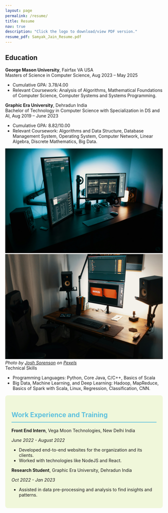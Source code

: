 ```yaml
---
layout: page
permalink: /resume/
title: Resume
nav: true
description: "Click the logo to download/view PDF version."
resume_pdf: Samyak_Jain_Resume.pdf
---
```


<section id="education">
    <h2>Education</h2>
    <strong>George Mason University</strong>, Fairfax VA USA
    <div class="degree">Masters of Science in Computer Science, Aug 2023 – May 2025</div>
    <ul>
        <li>Cumulative GPA: 3.78/4.00</li>
        <li>Relevant Coursework: Analysis of Algorithms, Mathematical Foundations of Computer Science, Computer Systems and Systems Programming.</li>
    </ul>
    <strong>Graphic Era University</strong>, Dehradun India
    <div class = "degree" >Bachelor of Technology in Computer Science with Specialization in DS and AI, Aug 2019 – June 2023</div>
    <ul>
        <li>Cumulative GPA: 8.82/10.00</li>
        <li>Relevant Coursework: Algorithms and Data Structure, Database Management System, Operating System, Computer Network, Linear Algebra, Discrete Mathematics, Big Data.</li>
    </ul>
</section>

<div class="gallery-box">
  <div class="gallery">
    <img src="/images/01-2.jpg" loading="lazy" alt="Author">
    <img src="/images/01-3.jpg" loading="lazy" alt="Author">
  </div>
  <em>Photo by <a href="https://www.pexels.com/@david-garrison-1128051/" target="_blank">Josh Sorenson</a> on <a href="https://www.pexels.com/" target="_blank">Pexels</a></em>
</div>

<section id="technical-skills">Technical Skills</h2>
    <ul>
        <li>Programming Languages: Python, Core Java, C/C++, Basics of Scala</li>
        <li>Big Data, Machine Learning, and Deep Learning: Hadoop, MapReduce, Basics of Spark with Scala, Linux, Regression, Classification, CNN.</li>
    </ul>
</section>

<section id="work-experience" style="background-color: #f0f7da; padding: 20px; border-radius: 8px; margin-bottom: 20px;">
    <h2 style="color: #5bc0de; border-bottom: 2px solid #5bc0de; padding-bottom: 10px;">Work Experience and Training</h2>
    <p><strong>Front End Intern</strong>, Vega Moon Technologies, New Delhi India</p>
    <p><em>June 2022 - August 2022</em></p>
    <ul>
        <li>Developed end-to-end websites for the organization and its clients.</li>
        <li>Worked with technologies like NodeJS and React.</li>
    </ul>
    <p><strong>Research Student</strong>, Graphic Era University, Dehradun India</p>
    <p><em>Oct 2022 - Jan 2023</em></p>
    <ul>
        <li>Assisted in data pre-processing and analysis to find insights and patterns.</li>
    </ul>
</section>
